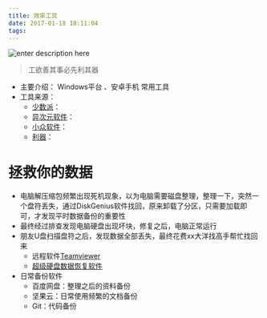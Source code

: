 ```yaml
---
title: 效率工具
date: 2017-01-18 18:11:04
tags:
---
```

![enter description here][1]
                                         										 
> 工欲善其事必先利其器


 - 主要介绍： Windows平台  、安卓手机 常用工具
 - 工具来源：
	 - [少数派][2]：
	 - [异次元软件][3]：
	 - [小众软件][4]：
	 - [利器][5]： 

# 拯救你的数据

 - 电脑解压缩包频繁出现死机现象，以为电脑需要磁盘整理，整理一下，突然一个盘符丢失，通过DiskGenius软件找回，原来卸载了分区，只需要加载即可，才发现平时数据备份的重要性
 - 最终经过排查发现电脑硬盘出现坏块，修复之后，电脑正常运行
 - 朋友U盘扫描盘符之后，发现数据全部丢失，最终花费xx大洋找高手帮忙找回来
   - 远程软件[Teamviewer][6] 
   - [超级硬盘数据恢复软件][7] 
 - 日常备份软件
   - 百度网盘：整理之后的资料备份
   - 坚果云：日常使用频繁的文档备份
   - Git：代码备份


  [1]: http://oimqf80rv.bkt.clouddn.com/%E6%95%88%E7%8E%87%E5%B7%A5%E5%85%B7-1.jpg
  [2]: http://sspai.com/
  [3]: http://www.iplaysoft.com/
  [4]: http://www.appinn.com/
  [5]: http://liqi.io/
  [6]: https://www.teamviewer.com/zhcn/?utm_source=Baidu&utm_medium=cpc&utm_term=Teamviewer%20%E5%85%8D%E8%B4%B9%E7%89%88&utm_campaign=CN%20Teamviewer%20Brand&utm_content=Teamviewer%20Version&utm_channel=KW158&pid=baidu.cn.desk.brand.Teamviewer%20Version
  [7]: http://www.cjhf.net/buynow.htm
